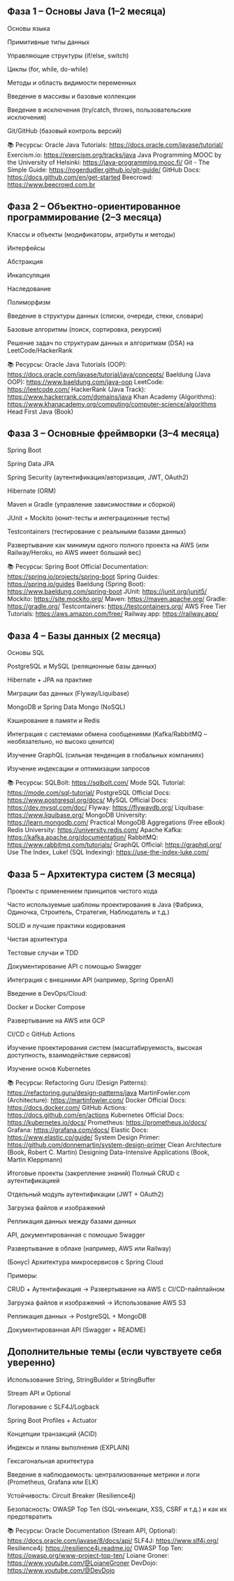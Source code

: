 ## Фаза 1 – Основы Java (1–2 месяца)
Основы языка

Примитивные типы данных

Управляющие структуры (if/else, switch)

Циклы (for, while, do-while)

Методы и область видимости переменных

Введение в массивы и базовые коллекции

Введение в исключения (try/catch, throws, пользовательские исключения)

Git/GitHub (базовый контроль версий)

📚 Ресурсы:
Oracle Java Tutorials: https://docs.oracle.com/javase/tutorial/
Exercism.io: https://exercism.org/tracks/java
Java Programming MOOC by the University of Helsinki: https://java-programming.mooc.fi/
Git - The Simple Guide: https://rogerdudler.github.io/git-guide/
GitHub Docs: https://docs.github.com/en/get-started
Beecrowd: https://www.beecrowd.com.br

## Фаза 2 – Объектно-ориентированное программирование (2–3 месяца)
Классы и объекты (модификаторы, атрибуты и методы)

Интерфейсы

Абстракция

Инкапсуляция

Наследование

Полиморфизм

Введение в структуры данных (списки, очереди, стеки, словари)

Базовые алгоритмы (поиск, сортировка, рекурсия)

Решение задач по структурам данных и алгоритмам (DSA) на LeetCode/HackerRank

📚 Ресурсы:
Oracle Java Tutorials (OOP): https://docs.oracle.com/javase/tutorial/java/concepts/
Baeldung (Java OOP): https://www.baeldung.com/java-oop
LeetCode: https://leetcode.com/
HackerRank (Java Track): https://www.hackerrank.com/domains/java
Khan Academy (Algorithms): https://www.khanacademy.org/computing/computer-science/algorithms
Head First Java (Book)

## Фаза 3 – Основные фреймворки (3–4 месяца)
Spring Boot

Spring Data JPA

Spring Security (аутентификация/авторизация, JWT, OAuth2)

Hibernate (ORM)

Maven и Gradle (управление зависимостями и сборкой)

JUnit + Mockito (юнит-тесты и интеграционные тесты)

Testcontainers (тестирование с реальными базами данных)

Развертывание как минимум одного полного проекта на AWS (или Railway/Heroku, но AWS имеет больший вес)

📚 Ресурсы:
Spring Boot Official Documentation: https://spring.io/projects/spring-boot
Spring Guides: https://spring.io/guides
Baeldung (Spring Boot): https://www.baeldung.com/spring-boot
JUnit: https://junit.org/junit5/
Mockito: https://site.mockito.org/
Maven: https://maven.apache.org/
Gradle: https://gradle.org/
Testcontainers: https://testcontainers.org/
AWS Free Tier Tutorials: https://aws.amazon.com/free/
Railway.app: https://railway.app/

## Фаза 4 – Базы данных (2 месяца)
Основы SQL

PostgreSQL и MySQL (реляционные базы данных)

Hibernate + JPA на практике

Миграции баз данных (Flyway/Liquibase)

MongoDB и Spring Data Mongo (NoSQL)

Кэширование в памяти и Redis

Интеграция с системами обмена сообщениями (Kafka/RabbitMQ – необязательно, но высоко ценится)

Изучение GraphQL (сильная тенденция в глобальных компаниях)

Изучение индексации и оптимизации запросов

📚 Ресурсы:
SQLBolt: https://sqlbolt.com/
Mode SQL Tutorial: https://mode.com/sql-tutorial/
PostgreSQL Official Docs: https://www.postgresql.org/docs/
MySQL Official Docs: https://dev.mysql.com/doc/
Flyway: https://flywaydb.org/
Liquibase: https://www.liquibase.org/
MongoDB University: https://learn.mongodb.com/
Practical MongoDB Aggregations (Free eBook)
Redis University: https://university.redis.com/
Apache Kafka: https://kafka.apache.org/documentation/
RabbitMQ: https://www.rabbitmq.com/tutorials/
GraphQL Official: https://graphql.org/
Use The Index, Luke! (SQL Indexing): https://use-the-index-luke.com/

## Фаза 5 – Архитектура систем (3 месяца)
Проекты с применением принципов чистого кода

Часто используемые шаблоны проектирования в Java (Фабрика, Одиночка, Строитель, Стратегия, Наблюдатель и т.д.)

SOLID и лучшие практики кодирования

Чистая архитектура

Тестовые случаи и TDD

Документирование API с помощью Swagger

Интеграция с внешними API (например, Spring OpenAI)

Введение в DevOps/Cloud:

Docker и Docker Compose

Развертывание на AWS или GCP

CI/CD с GitHub Actions

Изучение проектирования систем (масштабируемость, высокая доступность, взаимодействие сервисов)

Изучение основ Kubernetes

📚 Ресурсы:
Refactoring Guru (Design Patterns): https://refactoring.guru/design-patterns/java
MartinFowler.com (Architecture): https://martinfowler.com/
Docker Official Docs: https://docs.docker.com/
GitHub Actions: https://docs.github.com/en/actions
Kubernetes Official Docs: https://kubernetes.io/docs/
Prometheus: https://prometheus.io/docs/
Grafana: https://grafana.com/docs/
Elastic Docs: https://www.elastic.co/guide/
System Design Primer: https://github.com/donnemartin/system-design-primer
Clean Architecture (Book, Robert C. Martin)
Designing Data-Intensive Applications (Book, Martin Kleppmann)

Итоговые проекты (закрепление знаний)
Полный CRUD с аутентификацией

Отдельный модуль аутентификации (JWT + OAuth2)

Загрузка файлов и изображений

Репликация данных между базами данных

API, документированная с помощью Swagger

Развертывание в облаке (например, AWS или Railway)

(Бонус) Архитектура микросервисов с Spring Cloud

Примеры:

CRUD + Аутентификация → Развертывание на AWS с CI/CD-пайплайном

Загрузка файлов и изображений → Использование AWS S3

Репликация данных → PostgreSQL + MongoDB

Документированная API (Swagger + README)

## Дополнительные темы (если чувствуете себя уверенно)
Использование String, StringBuilder и StringBuffer

Stream API и Optional

Логирование с SLF4J/Logback

Spring Boot Profiles + Actuator

Концепции транзакций (ACID)

Индексы и планы выполнения (EXPLAIN)

Гексагональная архитектура

Введение в наблюдаемость: централизованные метрики и логи (Prometheus, Grafana или ELK)

Устойчивость: Circuit Breaker (Resilience4j)

Безопасность: OWASP Top Ten (SQL-инъекции, XSS, CSRF и т.д.) и как их предотвратить

📚 Ресурсы:
Oracle Documentation (Stream API, Optional): https://docs.oracle.com/javase/8/docs/api/
SLF4J: https://www.slf4j.org/
Resilience4j: https://resilience4j.readme.io/
OWASP Top Ten: https://owasp.org/www-project-top-ten/
Loiane Groner: https://www.youtube.com/@LoianeGroner
DevDojo: https://www.youtube.com/@DevDojo